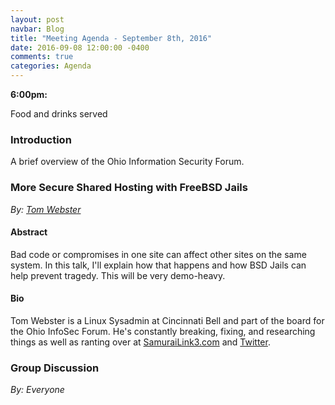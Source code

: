 ```yaml
---
layout: post
navbar: Blog
title: "Meeting Agenda - September 8th, 2016"
date: 2016-09-08 12:00:00 -0400
comments: true
categories: Agenda
---
```


**6:00pm:**

Food and drinks served

### Introduction

A brief overview of the Ohio Information Security Forum.

### **More Secure Shared Hosting with FreeBSD Jails**
_By: [Tom Webster](https://samurailink3.com/)_

#### Abstract

Bad code or compromises in one site can affect other sites on the same system.
In this talk, I'll explain how that happens and how BSD Jails can help prevent
tragedy. This will be very demo-heavy.

#### Bio

Tom Webster is a Linux Sysadmin at Cincinnati Bell and part of the board for the
Ohio InfoSec Forum. He's constantly breaking, fixing, and researching things as
well as ranting over at [SamuraiLink3.com](http://samurailink3.com/) and
[Twitter](https://twitter.com/samurailink3).

### **Group Discussion**
_By: Everyone_
